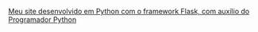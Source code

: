 [Meu site desenvolvido em Python com o framework Flask, com auxílio do Programador Python](http://127.0.0.1:5000/)

